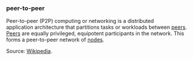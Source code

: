 ### peer-to-peer

<p class="c8"><span>Peer-to-peer (P2P) computing or networking is a </span><span>distributed application</span><span>&nbsp;architecture that partitions tasks or workloads between </span><span class="c2"><a class="c3" href="#h.269t7i1hwzp">peers</a></span><span>. </span><span class="c2"><a class="c3" href="#h.269t7i1hwzp">Peers</a></span><span>&nbsp;are equally privileged, </span><span>equipotent</span><span>&nbsp;participants in the network. This forms a peer-to-peer network of </span><span class="c2"><a class="c3" href="#h.w1aty8c036fp">nodes</a></span><span class="c0">.</span></p><p class="c8"><span>Source: </span><span class="c2"><a class="c3" href="https://www.google.com/url?q=https://en.wikipedia.org/wiki/Peer-to-peer&amp;sa=D&amp;source=editors&amp;ust=1706779842771912&amp;usg=AOvVaw1Kspmg028fNDpccIwzoJba">Wikipedia</a></span><span>.</span></p>